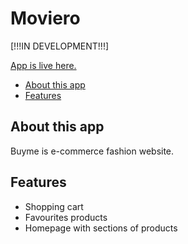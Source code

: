 # Moviero
[!!!IN DEVELOPMENT!!!]

[App is live here.](https://jakub-bartoszek.github.io/Buyme/)

- [About this app](#about-this-app)
- [Features](#features)

## About this app
Buyme is e-commerce fashion website.

## Features
- Shopping cart
- Favourites products
- Homepage with sections of products

